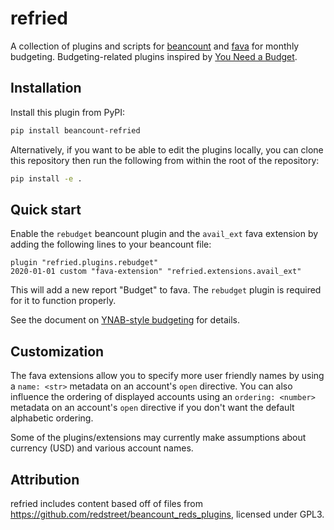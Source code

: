 # refried

A collection of plugins and scripts for
[beancount](https://github.com/beancount/beancount) and
[fava](https://github.com/beancount/fava) for monthly budgeting.
Budgeting-related plugins inspired by
[You Need a Budget](https://www.youneedabudget.com).

## Installation

Install this plugin from PyPI:

```bash
pip install beancount-refried
```

Alternatively, if you want to be able to edit the plugins locally,
you can clone this repository then run the following from within
the root of the repository:

```bash
pip install -e .
```

## Quick start

Enable the `rebudget` beancount plugin and the `avail_ext` fava extension
by adding the following lines to your beancount file:

```
plugin "refried.plugins.rebudget"
2020-01-01 custom "fava-extension" "refried.extensions.avail_ext"
```

This will add a new report "Budget" to fava. The `rebudget` plugin is
required for it to function properly.

See the document on [YNAB-style budgeting](docs/budgeting.md) for details.

## Customization

The fava extensions allow you to specify more user friendly names by using a
`name: <str>` metadata on an account's `open` directive.
You can also influence the ordering of displayed accounts using an `ordering:
<number>` metadata on an account's `open` directive if you don't want the
default alphabetic ordering.

Some of the plugins/extensions may currently make assumptions about currency (USD) and
various account names.

## Attribution

refried includes content based off of files from
https://github.com/redstreet/beancount_reds_plugins, licensed under GPL3.
